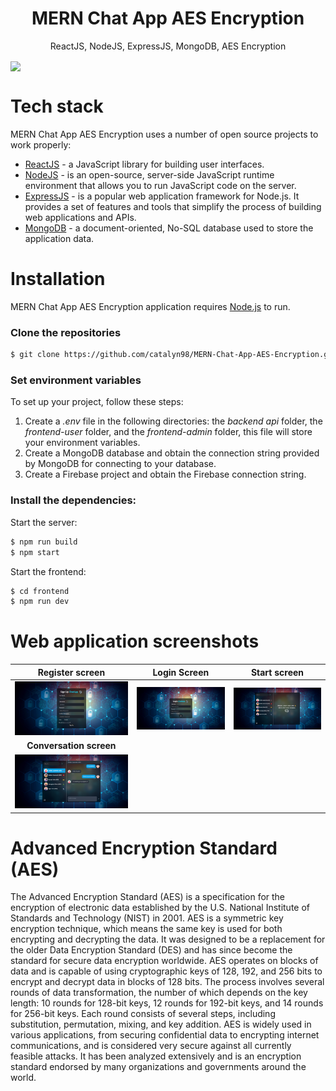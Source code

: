 <h1 align="center">
  MERN Chat App AES Encryption
</h1>
<p align="center">
  ReactJS, NodeJS, ExpressJS, MongoDB, AES Encryption
</p>

<img align="center" src="https://firebasestorage.googleapis.com/v0/b/licenseproject-c2773.appspot.com/o/mern.png?alt=media&token=3ec9ebdd-6476-4ae2-b172-7fcb635c072d" />

# Tech stack
MERN Chat App AES Encryption uses a number of open source projects to work properly:
* [ReactJS](https://reactjs.org/) - a JavaScript library for building user interfaces.
* [NodeJS](https://nodejs.org/) - is an open-source, server-side JavaScript runtime environment that allows you to run JavaScript code on the server.
* [ExpressJS](https://expressjs.com/) - is a popular web application framework for Node.js. It provides a set of features and tools that simplify the process of building web applications and APIs.
* [MongoDB](https://www.mongodb.com/) - a document-oriented, No-SQL database used to store the application data.

# Installation
MERN Chat App AES Encryption application requires [Node.js](https://nodejs.org/) to run.

### Clone the repositories
```sh
$ git clone https://github.com/catalyn98/MERN-Chat-App-AES-Encryption.git
```

### Set environment variables 
To set up your project, follow these steps:
1. Create a *.env* file in the following directories: the *backend api* folder, the *frontend-user* folder, and the *frontend-admin* folder, this file will store your environment variables.
2. Create a MongoDB database and obtain the connection string provided by MongoDB for connecting to your database.
3. Create a Firebase project and obtain the Firebase connection string.

### Install the dependencies:
Start the server:
```sh
$ npm run build 
$ npm start 
```

Start the frontend:
```sh
$ cd frontend
$ npm run dev
```

# Web application screenshots 
| **Register screen** | **Login Screen** | **Start screen** |
| :-----------------: | :--------------: | :--------------: |
| ![Register Screen](https://github.com/catalyn98/MERN-Chat-App-AES-Encryption/blob/main/screenshoots/5.Sign%20up.png) | ![Login Screen](https://github.com/catalyn98/MERN-Chat-App-AES-Encryption/blob/main/screenshoots/1.Login%20AES-128.png) | ![Start Screen](https://github.com/catalyn98/MERN-Chat-App-AES-Encryption/blob/main/screenshoots/6.Homepage%201.png) |
| **Conversation screen** | | |
| ![Conversation Screen](https://github.com/catalyn98/MERN-Chat-App-AES-Encryption/blob/main/screenshoots/7.Homepage%202.png) | | |

# Advanced Encryption Standard (AES)
The Advanced Encryption Standard (AES) is a specification for the encryption of electronic data established by the U.S. National Institute of Standards and Technology (NIST) in 2001. AES is a symmetric key encryption technique, which means the same key is used for both encrypting and decrypting the data. It was designed to be a replacement for the older Data Encryption Standard (DES) and has since become the standard for secure data encryption worldwide.
AES operates on blocks of data and is capable of using cryptographic keys of 128, 192, and 256 bits to encrypt and decrypt data in blocks of 128 bits. The process involves several rounds of data transformation, the number of which depends on the key length: 10 rounds for 128-bit keys, 12 rounds for 192-bit keys, and 14 rounds for 256-bit keys. Each round consists of several steps, including substitution, permutation, mixing, and key addition.
AES is widely used in various applications, from securing confidential data to encrypting internet communications, and is considered very secure against all currently feasible attacks. It has been analyzed extensively and is an encryption standard endorsed by many organizations and governments around the world.
